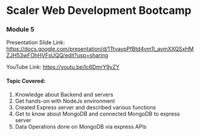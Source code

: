 # Scaler Web Development Bootcamp

### Module 5

Presentation Slide Link: https://docs.google.com/presentation/d/1TtvavpPfBtd4vm1I_avmXXQSxHMZJH53wFOhHVFsUQQ/edit?usp=sharing

YouTube Link: https://youtu.be/Ic6DmrY9vZY

#### Topic Covered:

1. Knowledge about Backend and servers
2. Get hands-on with NodeJs environment
3. Created Express server and described various functions
4. Get to know about MongoDB and connected MongoDB to express server
5. Data Operations done on MongoDB via express APIs
